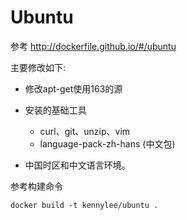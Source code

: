 # Ubuntu

参考 http://dockerfile.github.io/#/ubuntu

主要修改如下:

* 修改apt-get使用163的源
* 安装的基础工具

	* curl、git、unzip、vim
	* language-pack-zh-hans (中文包)

* 中国时区和中文语言环境。

参考构建命令

```
docker build -t kennylee/ubuntu .
```


